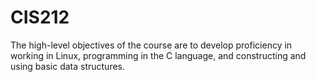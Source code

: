 # CIS212
The high-level objectives of the course are to develop proficiency in working in Linux, programming in the C language, and constructing and using basic data structures.
